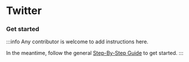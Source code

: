 # Twitter

### Get started

:::info
Any contributor is welcome to add instructions here. 

In the meantime, follow the general [Step-By-Step Guide](../reference/guide.md) to get started. 
:::